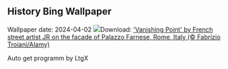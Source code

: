 ## History Bing Wallpaper
Wallpaper date: 2024-04-02
![](https://www.bing.com/th?id=OHR.PalazzoFarnese_EN-CA0548986466_UHD.jpg&w=1000)Download: ['Vanishing Point' by French street artist JR on the facade of Palazzo Farnese, Rome, Italy (© Fabrizio Troiani/Alamy)](https://www.bing.com/th?id=OHR.PalazzoFarnese_EN-CA0548986466_UHD.jpg)

Auto get programm by LtgX
